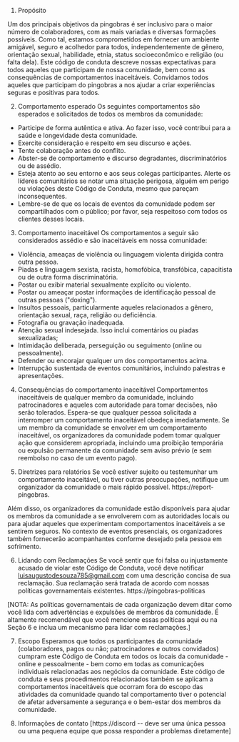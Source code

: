 1. Propósito

Um dos principais objetivos da pingobras é ser inclusivo para o maior número de colaboradores, com as mais variadas e diversas formações possíveis. Como tal, estamos comprometidos em fornecer um ambiente amigável, seguro e acolhedor para todos, independentemente de gênero, orientação sexual, habilidade, etnia, status socioeconômico e religião (ou falta dela).
Este código de conduta descreve nossas expectativas para todos aqueles que participam de nossa comunidade, bem como as consequências de comportamentos inaceitáveis.
Convidamos todos aqueles que participam do pingobras a nos ajudar a criar experiências seguras e positivas para todos.

2. Comportamento esperado
Os seguintes comportamentos são esperados e solicitados de todos os membros da comunidade:

 * Participe de forma autêntica e ativa. Ao fazer isso, você contribui para a saúde e longevidade desta comunidade.
 * Exercite consideração e respeito em seu discurso e ações.
 * Tente colaboração antes do conflito.
 * Abster-se de comportamento e discurso degradantes, discriminatórios ou de assédio.
 * Esteja atento ao seu entorno e aos seus colegas participantes. Alerte os líderes comunitários se notar uma situação perigosa, alguém em perigo ou violações deste Código de Conduta, mesmo que pareçam inconsequentes.
 * Lembre-se de que os locais de eventos da comunidade podem ser compartilhados com o público; por favor, seja respeitoso com todos os clientes desses locais.

3. Comportamento inaceitável
Os comportamentos a seguir são considerados assédio e são inaceitáveis ​​em nossa comunidade:

 * Violência, ameaças de violência ou linguagem violenta dirigida contra outra pessoa.
 * Piadas e linguagem sexista, racista, homofóbica, transfóbica, capacitista ou de outra forma discriminatória.
 * Postar ou exibir material sexualmente explícito ou violento.
 * Postar ou ameaçar postar informações de identificação pessoal de outras pessoas ("doxing").
 * Insultos pessoais, particularmente aqueles relacionados a gênero, orientação sexual, raça, religião ou deficiência.
 * Fotografia ou gravação inadequada.
 * Atenção sexual indesejada. Isso inclui comentários ou piadas sexualizadas;
 * Intimidação deliberada, perseguição ou seguimento (online ou pessoalmente).
 * Defender ou encorajar qualquer um dos comportamentos acima.
 * Interrupção sustentada de eventos comunitários, incluindo palestras e apresentações.

4. Consequências do comportamento inaceitável
Comportamentos inaceitáveis ​​de qualquer membro da comunidade, incluindo patrocinadores e aqueles com autoridade para tomar decisões, não serão tolerados.
Espera-se que qualquer pessoa solicitada a interromper um comportamento inaceitável obedeça imediatamente.
Se um membro da comunidade se envolver em um comportamento inaceitável, os organizadores da comunidade podem tomar qualquer ação que considerem apropriada, incluindo uma proibição temporária ou expulsão permanente da comunidade sem aviso prévio (e sem reembolso no caso de um evento pago).

5. Diretrizes para relatórios
Se você estiver sujeito ou testemunhar um comportamento inaceitável, ou tiver outras preocupações, notifique um organizador da comunidade o mais rápido possível. https://report-pingobras.

Além disso, os organizadores da comunidade estão disponíveis para ajudar os membros da comunidade a se envolverem com as autoridades locais ou para ajudar aqueles que experimentam comportamentos inaceitáveis ​​a se sentirem seguros. No contexto de eventos presenciais, os organizadores também fornecerão acompanhantes conforme desejado pela pessoa em sofrimento.

6. Lidando com Reclamações
Se você sentir que foi falsa ou injustamente acusado de violar este Código de Conduta, você deve notificar luisaugustodesouza785@gmail.com com uma descrição concisa de sua reclamação. Sua reclamação será tratada de acordo com nossas políticas governamentais existentes. 
https://pingobras-politicas

[NOTA: As políticas governamentais de cada organização devem ditar como você lida com advertências e expulsões de membros da comunidade. É altamente recomendável que você mencione essas políticas aqui ou na Seção 6 e inclua um mecanismo para lidar com reclamações.]

7. Escopo
Esperamos que todos os participantes da comunidade (colaboradores, pagos ou não; patrocinadores e outros convidados) cumpram este Código de Conduta em todos os locais da comunidade - online e pessoalmente - bem como em todas as comunicações individuais relacionadas aos negócios da comunidade.
Este código de conduta e seus procedimentos relacionados também se aplicam a comportamentos inaceitáveis que ocorram fora do escopo das atividades da comunidade quando tal comportamento tiver o potencial de afetar adversamente a segurança e o bem-estar dos membros da comunidade.

8. Informações de contato
[https://discord -- deve ser uma única pessoa ou uma pequena equipe que possa responder a problemas diretamente]
